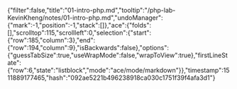 {"filter":false,"title":"01-intro-php.md","tooltip":"/php-lab-KevinKheng/notes/01-intro-php.md","undoManager":{"mark":-1,"position":-1,"stack":[]},"ace":{"folds":[],"scrolltop":115,"scrollleft":0,"selection":{"start":{"row":185,"column":3},"end":{"row":194,"column":9},"isBackwards":false},"options":{"guessTabSize":true,"useWrapMode":false,"wrapToView":true},"firstLineState":{"row":6,"state":"listblock","mode":"ace/mode/markdown"}},"timestamp":1511889177465,"hash":"092ae5221b496238918ca030c1751f39f4afa3d1"}